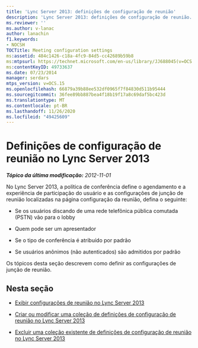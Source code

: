 ```yaml
---
title: 'Lync Server 2013: definições de configuração de reunião'
description: 'Lync Server 2013: definições de configuração de reunião.'
ms.reviewer: ''
ms.author: v-lanac
author: lanachin
f1.keywords:
- NOCSH
TOCTitle: Meeting configuration settings
ms:assetid: 484c1426-c18a-4fc9-84d5-cc42689b59b8
ms:mtpsurl: https://technet.microsoft.com/en-us/library/JJ688045(v=OCS.15)
ms:contentKeyID: 49733637
ms.date: 07/23/2014
manager: serdars
mtps_version: v=OCS.15
ms.openlocfilehash: 66879a39b88ee532df0965f7f84830d511b95444
ms.sourcegitcommit: 36fee89bb887bea4f18b19f17a8c69daf5bc423d
ms.translationtype: MT
ms.contentlocale: pt-BR
ms.lasthandoff: 11/26/2020
ms.locfileid: "49425609"
---
```

# <a name="meeting-configuration-settings-in-lync-server-2013"></a>Definições de configuração de reunião no Lync Server 2013

<div data-xmlns="http://www.w3.org/1999/xhtml">

<div class="topic" data-xmlns="http://www.w3.org/1999/xhtml" data-msxsl="urn:schemas-microsoft-com:xslt" data-cs="https://msdn.microsoft.com/">

<div data-asp="https://msdn2.microsoft.com/asp">



</div>

<div id="mainSection">

<div id="mainBody">

<span> </span>

_**Tópico da última modificação:** 2012-11-01_

No Lync Server 2013, a política de conferência define o agendamento e a experiência de participação do usuário e as configurações de junção de reunião localizadas na página configuração da reunião, defina o seguinte:

  - Se os usuários discando de uma rede telefônica pública comutada (PSTN) vão para o lobby

  - Quem pode ser um apresentador

  - Se o tipo de conferência é atribuído por padrão

  - Se usuários anônimos (não autenticados) são admitidos por padrão

Os tópicos desta seção descrevem como definir as configurações de junção de reunião.

<div>

## <a name="in-this-section"></a>Nesta seção

  - [Exibir configurações de reunião no Lync Server 2013](lync-server-2013-view-meeting-configuration-settings.md)

  - [Criar ou modificar uma coleção de definições de configuração de reunião no Lync Server 2013](lync-server-2013-create-or-modify-a-collection-of-meeting-configuration-settings.md)

  - [Excluir uma coleção existente de definições de configuração de reunião no Lync Server 2013](lync-server-2013-delete-an-existing-collection-of-meeting-configuration-settings.md)

</div>

</div>

<span> </span>

</div>

</div>

</div>

